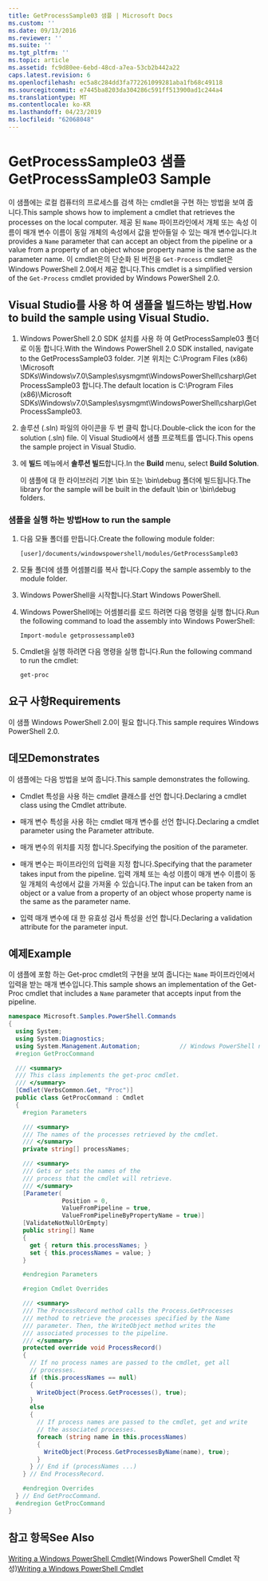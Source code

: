 ```yaml
---
title: GetProcessSample03 샘플 | Microsoft Docs
ms.custom: ''
ms.date: 09/13/2016
ms.reviewer: ''
ms.suite: ''
ms.tgt_pltfrm: ''
ms.topic: article
ms.assetid: fc9d80ee-6ebd-48cd-a7ea-53cb2b442a22
caps.latest.revision: 6
ms.openlocfilehash: ec5a8c284dd3fa772261099281aba1fb68c49118
ms.sourcegitcommit: e7445ba8203da304286c591ff513900ad1c244a4
ms.translationtype: MT
ms.contentlocale: ko-KR
ms.lasthandoff: 04/23/2019
ms.locfileid: "62068048"
---
```

# <a name="getprocesssample03-sample"></a><span data-ttu-id="c9eee-102">GetProcessSample03 샘플</span><span class="sxs-lookup"><span data-stu-id="c9eee-102">GetProcessSample03 Sample</span></span>

<span data-ttu-id="c9eee-103">이 샘플에는 로컬 컴퓨터의 프로세스를 검색 하는 cmdlet을 구현 하는 방법을 보여 줍니다.</span><span class="sxs-lookup"><span data-stu-id="c9eee-103">This sample shows how to implement a cmdlet that retrieves the processes on the local computer.</span></span> <span data-ttu-id="c9eee-104">제공 된 `Name` 파이프라인에서 개체 또는 속성 이름이 매개 변수 이름이 동일 개체의 속성에서 값을 받아들일 수 있는 매개 변수입니다.</span><span class="sxs-lookup"><span data-stu-id="c9eee-104">It provides a `Name` parameter that can accept an object from the pipeline or a value from a property of an object whose property name is the same as the parameter name.</span></span> <span data-ttu-id="c9eee-105">이 cmdlet은의 단순화 된 버전을 `Get-Process` cmdlet은 Windows PowerShell 2.0에서 제공 합니다.</span><span class="sxs-lookup"><span data-stu-id="c9eee-105">This cmdlet is a simplified version of the `Get-Process` cmdlet provided by Windows PowerShell 2.0.</span></span>

## <a name="how-to-build-the-sample-using-visual-studio"></a><span data-ttu-id="c9eee-106">Visual Studio를 사용 하 여 샘플을 빌드하는 방법.</span><span class="sxs-lookup"><span data-stu-id="c9eee-106">How to build the sample using Visual Studio.</span></span>

1. <span data-ttu-id="c9eee-107">Windows PowerShell 2.0 SDK 설치를 사용 하 여 GetProcessSample03 폴더로 이동 합니다.</span><span class="sxs-lookup"><span data-stu-id="c9eee-107">With the Windows PowerShell 2.0 SDK installed, navigate to the GetProcessSample03 folder.</span></span> <span data-ttu-id="c9eee-108">기본 위치는 C:\Program Files (x86) \Microsoft SDKs\Windows\v7.0\Samples\sysmgmt\WindowsPowerShell\csharp\GetProcessSample03 합니다.</span><span class="sxs-lookup"><span data-stu-id="c9eee-108">The default location is C:\Program Files (x86)\Microsoft SDKs\Windows\v7.0\Samples\sysmgmt\WindowsPowerShell\csharp\GetProcessSample03.</span></span>

2. <span data-ttu-id="c9eee-109">솔루션 (.sln) 파일의 아이콘을 두 번 클릭 합니다.</span><span class="sxs-lookup"><span data-stu-id="c9eee-109">Double-click the icon for the solution (.sln) file.</span></span> <span data-ttu-id="c9eee-110">이 Visual Studio에서 샘플 프로젝트를 엽니다.</span><span class="sxs-lookup"><span data-stu-id="c9eee-110">This opens the sample project in Visual Studio.</span></span>

3. <span data-ttu-id="c9eee-111">에 **빌드** 메뉴에서 **솔루션 빌드**합니다.</span><span class="sxs-lookup"><span data-stu-id="c9eee-111">In the **Build** menu, select **Build Solution**.</span></span>

    <span data-ttu-id="c9eee-112">이 샘플에 대 한 라이브러리 기본 \bin 또는 \bin\debug 폴더에 빌드됩니다.</span><span class="sxs-lookup"><span data-stu-id="c9eee-112">The library for the sample will be built in the default \bin or \bin\debug folders.</span></span>

### <a name="how-to-run-the-sample"></a><span data-ttu-id="c9eee-113">샘플을 실행 하는 방법</span><span class="sxs-lookup"><span data-stu-id="c9eee-113">How to run the sample</span></span>

1. <span data-ttu-id="c9eee-114">다음 모듈 폴더를 만듭니다.</span><span class="sxs-lookup"><span data-stu-id="c9eee-114">Create the following module folder:</span></span>

    `[user]/documents/windowspowershell/modules/GetProcessSample03`

2. <span data-ttu-id="c9eee-115">모듈 폴더에 샘플 어셈블리를 복사 합니다.</span><span class="sxs-lookup"><span data-stu-id="c9eee-115">Copy the sample assembly to the module folder.</span></span>

3. <span data-ttu-id="c9eee-116">Windows PowerShell을 시작합니다.</span><span class="sxs-lookup"><span data-stu-id="c9eee-116">Start Windows PowerShell.</span></span>

4. <span data-ttu-id="c9eee-117">Windows PowerShell에는 어셈블리를 로드 하려면 다음 명령을 실행 합니다.</span><span class="sxs-lookup"><span data-stu-id="c9eee-117">Run the following command to load the assembly into Windows PowerShell:</span></span>

    `Import-module getprossessample03`

5. <span data-ttu-id="c9eee-118">Cmdlet을 실행 하려면 다음 명령을 실행 합니다.</span><span class="sxs-lookup"><span data-stu-id="c9eee-118">Run the following command to run the cmdlet:</span></span>

    `get-proc`

## <a name="requirements"></a><span data-ttu-id="c9eee-119">요구 사항</span><span class="sxs-lookup"><span data-stu-id="c9eee-119">Requirements</span></span>

<span data-ttu-id="c9eee-120">이 샘플 Windows PowerShell 2.0이 필요 합니다.</span><span class="sxs-lookup"><span data-stu-id="c9eee-120">This sample requires Windows PowerShell 2.0.</span></span>

## <a name="demonstrates"></a><span data-ttu-id="c9eee-121">데모</span><span class="sxs-lookup"><span data-stu-id="c9eee-121">Demonstrates</span></span>

<span data-ttu-id="c9eee-122">이 샘플에는 다음 방법을 보여 줍니다.</span><span class="sxs-lookup"><span data-stu-id="c9eee-122">This sample demonstrates the following.</span></span>

- <span data-ttu-id="c9eee-123">Cmdlet 특성을 사용 하는 cmdlet 클래스를 선언 합니다.</span><span class="sxs-lookup"><span data-stu-id="c9eee-123">Declaring a cmdlet class using the Cmdlet attribute.</span></span>

- <span data-ttu-id="c9eee-124">매개 변수 특성을 사용 하는 cmdlet 매개 변수를 선언 합니다.</span><span class="sxs-lookup"><span data-stu-id="c9eee-124">Declaring a cmdlet parameter using the Parameter attribute.</span></span>

- <span data-ttu-id="c9eee-125">매개 변수의 위치를 지정 합니다.</span><span class="sxs-lookup"><span data-stu-id="c9eee-125">Specifying the position of the parameter.</span></span>

- <span data-ttu-id="c9eee-126">매개 변수는 파이프라인의 입력을 지정 합니다.</span><span class="sxs-lookup"><span data-stu-id="c9eee-126">Specifying that the parameter takes input from the pipeline.</span></span> <span data-ttu-id="c9eee-127">입력 개체 또는 속성 이름이 매개 변수 이름이 동일 개체의 속성에서 값을 가져올 수 있습니다.</span><span class="sxs-lookup"><span data-stu-id="c9eee-127">The input can be taken from an object or a value from a property of an object whose property name is the same as the parameter name.</span></span>

- <span data-ttu-id="c9eee-128">입력 매개 변수에 대 한 유효성 검사 특성을 선언 합니다.</span><span class="sxs-lookup"><span data-stu-id="c9eee-128">Declaring a validation attribute for the parameter input.</span></span>

## <a name="example"></a><span data-ttu-id="c9eee-129">예제</span><span class="sxs-lookup"><span data-stu-id="c9eee-129">Example</span></span>

<span data-ttu-id="c9eee-130">이 샘플에 포함 하는 Get-proc cmdlet의 구현을 보여 줍니다는 `Name` 파이프라인에서 입력을 받는 매개 변수입니다.</span><span class="sxs-lookup"><span data-stu-id="c9eee-130">This sample shows an implementation of the Get-Proc cmdlet that includes a `Name` parameter that accepts input from the pipeline.</span></span>

```csharp
namespace Microsoft.Samples.PowerShell.Commands
{
  using System;
  using System.Diagnostics;
  using System.Management.Automation;           // Windows PowerShell namespace
  #region GetProcCommand

  /// <summary>
  /// This class implements the get-proc cmdlet.
  /// </summary>
  [Cmdlet(VerbsCommon.Get, "Proc")]
  public class GetProcCommand : Cmdlet
  {
    #region Parameters

    /// <summary>
    /// The names of the processes retrieved by the cmdlet.
    /// </summary>
    private string[] processNames;

    /// <summary>
    /// Gets or sets the names of the
    /// process that the cmdlet will retrieve.
    /// </summary>
    [Parameter(
               Position = 0,
               ValueFromPipeline = true,
               ValueFromPipelineByPropertyName = true)]
    [ValidateNotNullOrEmpty]
    public string[] Name
    {
      get { return this.processNames; }
      set { this.processNames = value; }
    }

    #endregion Parameters

    #region Cmdlet Overrides

    /// <summary>
    /// The ProcessRecord method calls the Process.GetProcesses
    /// method to retrieve the processes specified by the Name
    /// parameter. Then, the WriteObject method writes the
    /// associated processes to the pipeline.
    /// </summary>
    protected override void ProcessRecord()
    {
      // If no process names are passed to the cmdlet, get all
      // processes.
      if (this.processNames == null)
      {
        WriteObject(Process.GetProcesses(), true);
      }
      else
      {
        // If process names are passed to the cmdlet, get and write
        // the associated processes.
        foreach (string name in this.processNames)
        {
          WriteObject(Process.GetProcessesByName(name), true);
        }
      } // End if (processNames ...)
    } // End ProcessRecord.

    #endregion Overrides
  } // End GetProcCommand.
  #endregion GetProcCommand
}
```

## <a name="see-also"></a><span data-ttu-id="c9eee-131">참고 항목</span><span class="sxs-lookup"><span data-stu-id="c9eee-131">See Also</span></span>

<span data-ttu-id="c9eee-132">[Writing a Windows PowerShell Cmdlet](./writing-a-windows-powershell-cmdlet.md)(Windows PowerShell Cmdlet 작성)</span><span class="sxs-lookup"><span data-stu-id="c9eee-132">[Writing a Windows PowerShell Cmdlet](./writing-a-windows-powershell-cmdlet.md)</span></span>

